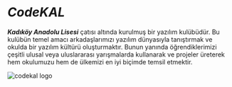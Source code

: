 # _CodeKAL_
**_Kadıköy Anadolu Lisesi_** çatısı altında kurulmuş bir yazılım kulübüdür. Bu kulübün temel amacı arkadaşlarımızı yazılım dünyasıyla tanıştırmak ve okulda bir yazılım kültürü oluşturmaktır. Bunun yanında öğrendiklerimizi çeşitli ulusal veya uluslararası yarışmalarda kullanarak ve projeler üreterek hem okulumuzu hem de ülkemizi en iyi biçimde temsil etmektir.

![codekal logo](https://user-images.githubusercontent.com/32792486/31626365-18bed8b6-b2b2-11e7-8a31-f45cc776efb3.png)


